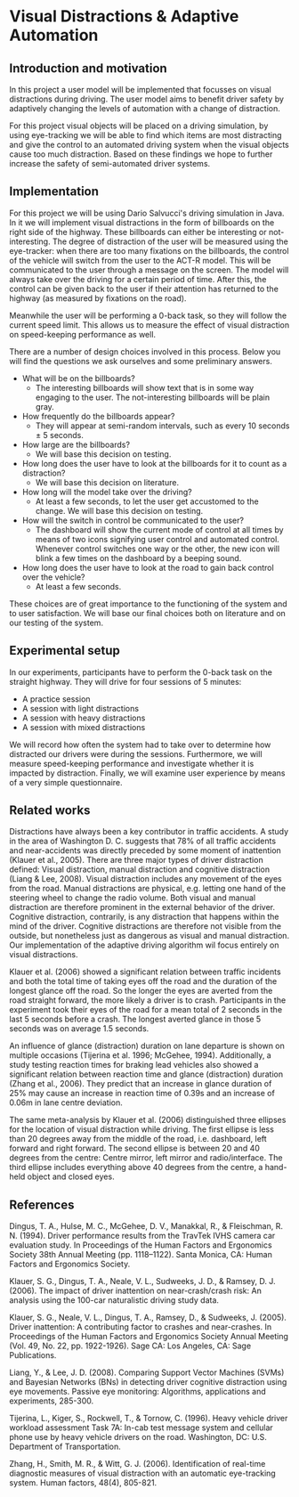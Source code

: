 # Visual Distractions & Adaptive Automation

## Introduction and motivation
In this project a user model will be implemented that focusses on visual distractions during driving. 
The user model aims to benefit driver safety by adaptively changing the levels of automation with a change of distraction.

For this project visual objects will be placed on a driving simulation, by using eye-tracking we will be able to find which items are most distracting and give the control to an automated driving system when the visual objects cause too much distraction.
Based on these findings we hope to further increase the safety of semi-automated driver systems.

## Implementation
For this project we will be using Dario Salvucci's driving simulation in Java. In it we will implement visual distractions in the form of billboards on the right side of the highway. These billboards can either be interesting or not-interesting. The degree of distraction of the user will be measured using the eye-tracker: when there are too many fixations on the billboards, the control of the vehicle will switch from the user to the ACT-R model. This will be communicated to the user through a message on the screen. The model will always take over the driving for a certain period of time. After this, the control can be given back to the user if their attention has returned to the highway (as measured by fixations on the road). 

Meanwhile the user will be performing a 0-back task, so they will follow the current speed limit. This allows us to measure the effect of visual distraction on speed-keeping performance as well.

There are a number of design choices involved in this process. Below you will find the questions we ask ourselves and some preliminary answers.
* What will be on the billboards?
  - The interesting billboards will show text that is in some way engaging to the user. The not-interesting billboards will be plain gray.
* How frequently do the billboards appear?
  - They will appear at semi-random intervals, such as every 10 seconds ± 5 seconds.
* How large are the billboards?
  - We will base this decision on testing.
* How long does the user have to look at the billboards for it to count as a distraction?
  - We will base this decision on literature.
* How long will the model take over the driving?
  - At least a few seconds, to let the user get accustomed to the change. We will base this decision on testing.
* How will the switch in control be communicated to the user?
  - The dashboard will show the current mode of control at all times by means of two icons signifying user control and automated control. Whenever control switches one way or the other, the new icon will blink a few times on the dashboard by a beeping sound. 
* How long does the user have to look at the road to gain back control over the vehicle?
  - At least a few seconds. 

These choices are of great importance to the functioning of the system and to user satisfaction. We will base our final choices both on literature and on our testing of the system.

## Experimental setup
In our experiments, participants have to perform the 0-back task on the straight highway. They will drive for four sessions of 5 minutes:

* A practice session
* A session with light distractions
* A session with heavy distractions
* A session with mixed distractions

We will record how often the system had to take over to determine how distracted our drivers were during the sessions. Furthermore, we will measure speed-keeping performance and investigate whether it is impacted by distraction. Finally, we will examine user experience by means of a very simple questionnaire.

## Related works
Distractions have always been a key contributor in traffic accidents. A study in the area of Washington D. C. suggests that 78% of all traffic accidents and near-accidents was directly preceded by some moment of inattention (Klauer et al., 2005). There are three major types of driver distraction defined: Visual distraction, manual distraction and cognitive distraction (Liang & Lee, 2008). Visual distraction includes any movement of the eyes from the road. Manual distractions are physical, e.g. letting one hand of the steering wheel to change the radio volume. Both visual and manual distraction are therefore prominent in the external behavior of the driver. Cognitive distraction, contrarily, is any distraction that happens within the mind of the driver. Cognitive distractions are therefore not visible from the outside, but nonetheless just as dangerous as visual and manual distraction. Our implementation of the adaptive driving algorithm wil focus entirely on visual distractions.

Klauer et al. (2006) showed a significant relation between traffic incidents and both the total time of taking eyes off the road and the duration of the longest glance off the road. So the longer the eyes are averted from the road straight forward, the more likely a driver is to crash. Participants in the experiment took their eyes of the road for a mean total of 2 seconds in the last 5 seconds before a crash. The longest averted glance in those 5 seconds was on average 1.5 seconds.

An influence of glance (distraction) duration on lane departure is shown on multiple occasions (Tijerina et al. 1996; McGehee, 1994). Additionally, a study testing reaction times for braking lead vehicles also showed a significant relation between reaction time and glance (distraction) duration (Zhang et al., 2006).  They predict that an increase in glance duration of 25% may cause an increase in reaction time of 0.39s and an increase of 0.06m in lane centre deviation.

The same meta-analysis by Klauer et al. (2006) distinguished three ellipses for the location of visual distraction while driving. The first ellipse is less than 20 degrees away from the middle of the road, i.e. dashboard, left forward and right forward. The second ellipse is between 20 and 40 degrees from the centre: Centre mirror, left mirror and radio/interface. The third ellipse includes everything above 40 degrees from the centre, a hand-held object and closed eyes.

## References
Dingus, T. A., Hulse, M. C., McGehee, D. V., Manakkal, R., & Fleischman, R. N. (1994). Driver performance results from the TravTek IVHS camera car evaluation study. In        Proceedings of the Human Factors and Ergonomics Society 38th Annual Meeting (pp. 1118–1122). Santa Monica, CA: Human Factors and Ergonomics Society.

Klauer, S. G., Dingus, T. A., Neale, V. L., Sudweeks, J. D., & Ramsey, D. J. (2006). The impact of driver inattention on near-crash/crash risk: An analysis using the 100-car naturalistic driving study data.

Klauer, S. G., Neale, V. L., Dingus, T. A., Ramsey, D., & Sudweeks, J. (2005). Driver inattention: A contributing factor to crashes and near-crashes. In Proceedings of the Human Factors and Ergonomics Society Annual Meeting (Vol. 49, No. 22, pp. 1922-1926). Sage CA: Los Angeles, CA: Sage Publications.

Liang, Y., & Lee, J. D. (2008). Comparing Support Vector Machines (SVMs) and Bayesian Networks (BNs) in detecting driver cognitive distraction using eye movements. Passive eye monitoring: Algorithms, applications and experiments, 285-300.

Tijerina, L., Kiger, S., Rockwell, T., & Tornow, C. (1996). Heavy vehicle driver workload assessment Task 7A: In-cab test message system
and cellular phone use by heavy vehicle drivers on the road. Washington, DC: U.S. Department of Transportation.

Zhang, H., Smith, M. R., & Witt, G. J. (2006). Identification of real-time diagnostic measures of visual distraction with an automatic eye-tracking system. Human factors, 48(4), 805-821.
